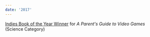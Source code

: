 ```yaml
---
date: '2017'
---
```


[Indies Book of the Year Winner](https://awards.forewordreviews.com/books/a-parents-guide-to-video-games/) for _A Parent's Guide to Video Games_ (Science Category)
